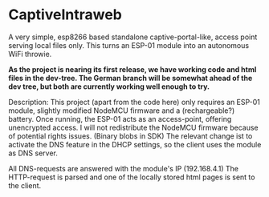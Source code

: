 # CaptiveIntraweb
A very simple, esp8266 based standalone captive-portal-like, access point serving local files only.
This turns an ESP-01 module into an autonomous WiFi throwie. 

<b>As the project is nearing its first release, we have working code and html files in the dev-tree. The German branch will be somewhat ahead of the dev tree, but both are currently working well enough to try.</b>

Description:
This project (apart from the code here) only requires an ESP-01 module, slightly modified NodeMCU firmware and a (rechargeable?) battery.
Once running, the ESP-01 acts as an access-point, offering unencrypted access.
I will not redistribute the NodeMCU firmware because of potential rights issues. (Binary blobs in SDK) The relevant change ist to activate the DNS feature in the DHCP settings, so the client uses the module as DNS server.

All DNS-requests are answered with the module's IP (192.168.4.1)
The HTTP-request is parsed and one of the locally stored html pages is sent to the client.
